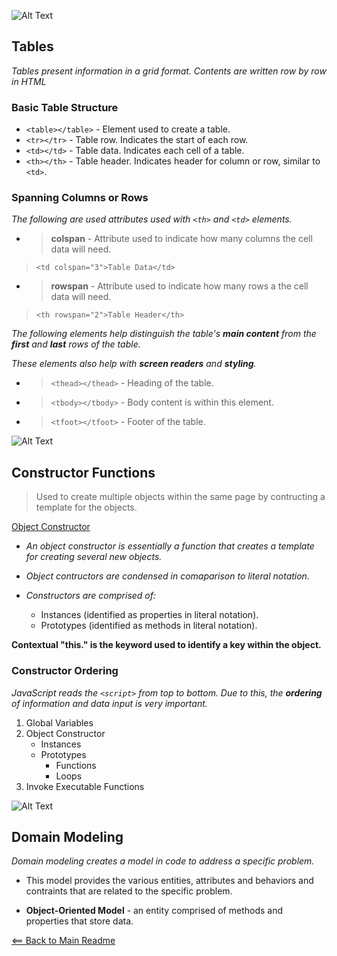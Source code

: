 ![Alt Text](https://storage.needpix.com/rsynced_images/html-1695519_1280.png)


## Tables

*Tables present information in a grid format. Contents are written row by row in HTML*

### Basic Table Structure

- `<table></table>` - Element used to create a table.
- `<tr></tr>` - Table row. Indicates the start of each row.
- `<td></td>` - Table data. Indicates each cell of a table.
- `<th></th>` - Table header. Indicates header for column or row, similar to `<td>`.

### Spanning Columns or Rows

*The following are used attributes used with `<th>` and `<td>` elements.*

- > **colspan** - Attribute used to indicate how many columns the cell data will need. 

> `<td colspan="3">Table Data</td>`

- > **rowspan** - Attribute used to indicate how many rows a the cell data will need. 

> `<th rowspan="2">Table Header</th>`

*The following elements help distinguish the table's  **main content** from the **first** and **last** rows of the table.*

*These elements also help with **screen readers** and **styling**.*

- > `<thead></thead>` - Heading of the table.
- > `<tbody></tbody>` - Body content is within this element.
- > `<tfoot></tfoot>` - Footer of the table.


![Alt Text](https://www.simplilearn.com/ice9/free_resources_article_thumb/X_Reasons_to_learn_Javascript.jpg)

## Constructor Functions

> Used to create multiple objects within the same page by contructing a template for the objects.

<a href="images.object-constructor">Object Constructor</a>

- *An object constructor is essentially a function that creates a template for creating several new objects.*

- *Object contructors are condensed in comaparison to literal notation.*

- *Constructors are comprised of:*
    - Instances (identified as properties in literal notation).
    - Prototypes (identified as methods in literal notation).

**Contextual "this." is the keyword used to identify a key within the object.**

### Constructor Ordering

*JavaScript reads the `<script>` from top to bottom. Due to this, the **ordering** of information and data input is very important.*

  1. Global Variables
  1. Object Constructor
      - Instances
      - Prototypes
          - Functions
          - Loops
  1. Invoke Executable Functions


![Alt Text](https://p0.pxfuel.com/preview/920/519/697/abstract-php-c-analytics.jpg)


## Domain Modeling

*Domain modeling creates a model in code to address a specific problem.*

- This model provides the various entities, attributes and behaviors and contraints that are related to the specific problem.

- **Object-Oriented Model** - an entity comprised of methods and properties that store data.


[<== Back to Main Readme](README.md)




